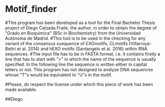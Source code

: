# Motif_finder
#This program has been developed as a tool for the Final Bachelor Thesis project of Diego Calzada Fraile, the author, in order to obtain the degree of "Grado en Bioquímica" (BSc in Biochemistry) from the Universidad Autónoma de Madrid.
#This tool is to be used in the checking for any variant of the consensus suequence of EXOmotifs, CLmotifs (Villarroya-Beltri et al. 2014) and hEXO motifs (Santangelo et al. 2016) within RNA sequences. 
#The input file has to be in FASTA format, i.e. it contains firstly a line that has to start with ">" in which the name of the sequence is uaually specified. In the following line the sequence is written either in capital letters or not. This program has not designed to analyze DNA sequences whose "T"s would be equivalent to "U"s in the motif.

#Please, do respect the license under which this piece of work has been made available.

##Diego
